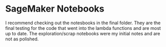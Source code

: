 # SageMaker Notebooks

I recommend checking out the notesbooks in the final folder. They are the final testing for the code that went into the lambda functions and are most up to date. The exploration/scrap notebooks were my initial notes and are not as polished.